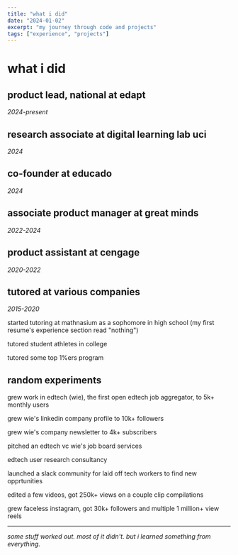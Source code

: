 ```yaml
---
title: "what i did"
date: "2024-01-02"
excerpt: "my journey through code and projects"
tags: ["experience", "projects"]
---
```


# what i did

## product lead, national at edapt
*2024-present*

## research associate at digital learning lab uci
*2024*

## co-founder at educado
*2024*

## associate product manager at great minds
*2022-2024*

## product assistant at cengage
*2020-2022*

## tutored at various companies
*2015-2020*

started tutoring at mathnasium as a sophomore in high school (my first resume's experience section read "nothing")

tutored student athletes in college

tutored some top 1%ers program

## random experiments

grew work in edtech (wie), the first open edtech job aggregator, to 5k+ monthly users

grew wie's linkedin company profile to 10k+ followers

grew wie's company newsletter to 4k+ subscribers

pitched an edtech vc wie's job board services

edtech user research consultancy

launched a slack community for laid off tech workers to find new opprtunities

edited a few videos, got 250k+ views on a couple clip compilations

grew faceless instagram, got 30k+ followers and multiple 1 million+ view reels

---

*some stuff worked out. most of it didn't. but i learned something from everything.* 